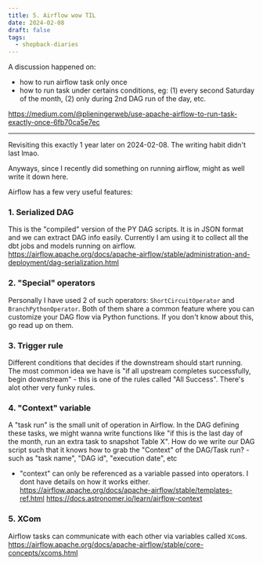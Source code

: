 ```yaml
---
title: 5. Airflow wow TIL
date: 2024-02-08
draft: false
tags:
  - shopback-diaries
---
```

A discussion happened on:
* how to run airflow task only once
* how to run task under certains conditions, eg: (1) every second Saturday of the month, (2) only during 2nd DAG run of the day, etc.

https://medium.com/@plieningerweb/use-apache-airflow-to-run-task-exactly-once-6fb70ca5e7ec

-------------------

Revisiting this exactly 1 year later on 2024-02-08. The writing habit didn't last lmao.

Anyways, since I recently did something on running airflow, might as well write it down here.

Airflow has a few very useful features:

### 1. Serialized DAG
This is the "compiled" version of the PY DAG scripts. It is in JSON format and we can extract DAG info easily. Currently I am using it to collect all the dbt jobs and models running on airflow.
https://airflow.apache.org/docs/apache-airflow/stable/administration-and-deployment/dag-serialization.html

### 2. "Special" operators
Personally I have used 2 of such operators: `ShortCircuitOperator` and `BranchPythonOperator`. Both of them share a common feature where you can customize your DAG flow via Python functions. If you don't know about this, go read up on them.

### 3. Trigger rule
Different conditions that decides if the downstream should start running. The most common idea we have is "if all upstream completes successfully, begin downstream" - this is one of the rules called "All Success". There's alot other very funky rules.

### 4. "Context" variable
A "task run" is the small unit of operation in Airflow. In the DAG defining these tasks, we might wanna write functions like "if this is the last day of the month, run an extra task to snapshot Table X". How do we write our DAG script such that it knows how to grab the "Context" of the DAG/Task run? - such as "task name", "DAG id", "execution date", etc
- "context" can only be referenced as a variable passed into operators. I dont have details on how it works either.
https://airflow.apache.org/docs/apache-airflow/stable/templates-ref.html
https://docs.astronomer.io/learn/airflow-context

### 5. XCom
Airflow tasks can communicate with each other via variables called `XCom`s.
https://airflow.apache.org/docs/apache-airflow/stable/core-concepts/xcoms.html